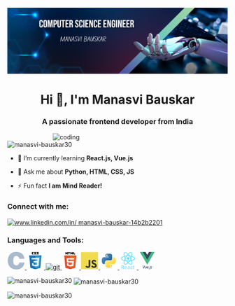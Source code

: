 ![logo](https://github.com/Manasvi-Bauskar30/Manasvi-Bauskar30/blob/main/GITHUB%20COVER%20BANNER.png)
<h1 align="center">Hi 👋, I'm Manasvi Bauskar</h1>
<h3 align="center">A passionate frontend developer from India</h3>

<img align="right" alt="coding" width="400" src="https://user-images.githubusercontent.com/74038190/236119160-976a0405-caa7-470c-9356-16d43402ea0a.gif">

<p align="left"> <img src="https://komarev.com/ghpvc/?username=manasvi-bauskar30&label=Profile%20views&color=0e75b6&style=flat" alt="manasvi-bauskar30" /> </p>

-  🌱 I’m currently learning **React.js, Vue.js**

- 💬 Ask me about **Python, HTML, CSS, JS**

- ⚡ Fun fact **I am Mind Reader!**

<h3 align="left">Connect with me:</h3>
<p align="left">
<a href="https://linkedin.com/in/www.linkedin.com/in/ manasvi-bauskar-14b2b2201" target="blank"><img align="center" src="https://raw.githubusercontent.com/rahuldkjain/github-profile-readme-generator/master/src/images/icons/Social/linked-in-alt.svg" alt="www.linkedin.com/in/ manasvi-bauskar-14b2b2201" height="30" width="40" /></a>
</p>

<h3 align="left">Languages and Tools:</h3>
<p align="left"> <a href="https://www.cprogramming.com/" target="_blank" rel="noreferrer"> <img src="https://raw.githubusercontent.com/devicons/devicon/master/icons/c/c-original.svg" alt="c" width="40" height="40"/> </a> <a href="https://www.w3schools.com/css/" target="_blank" rel="noreferrer"> <img src="https://raw.githubusercontent.com/devicons/devicon/master/icons/css3/css3-original-wordmark.svg" alt="css3" width="40" height="40"/> </a> <a href="https://git-scm.com/" target="_blank" rel="noreferrer"> <img src="https://www.vectorlogo.zone/logos/git-scm/git-scm-icon.svg" alt="git" width="40" height="40"/> </a> <a href="https://www.w3.org/html/" target="_blank" rel="noreferrer"> <img src="https://raw.githubusercontent.com/devicons/devicon/master/icons/html5/html5-original-wordmark.svg" alt="html5" width="40" height="40"/> </a> <a href="https://developer.mozilla.org/en-US/docs/Web/JavaScript" target="_blank" rel="noreferrer"> <img src="https://raw.githubusercontent.com/devicons/devicon/master/icons/javascript/javascript-original.svg" alt="javascript" width="40" height="40"/> </a> <a href="https://www.python.org" target="_blank" rel="noreferrer"> <img src="https://raw.githubusercontent.com/devicons/devicon/master/icons/python/python-original.svg" alt="python" width="40" height="40"/> </a> <a href="https://reactjs.org/" target="_blank" rel="noreferrer"> <img src="https://raw.githubusercontent.com/devicons/devicon/master/icons/react/react-original-wordmark.svg" alt="react" width="40" height="40"/> </a> <a href="https://vuejs.org/" target="_blank" rel="noreferrer"> <img src="https://raw.githubusercontent.com/devicons/devicon/master/icons/vuejs/vuejs-original-wordmark.svg" alt="vuejs" width="40" height="40"/> </a> </p>
<p><img align="left" src="https://github-readme-stats.vercel.app/api/top-langs?username=manasvi-bauskar30&show_icons=true&locale=en&layout=compact" alt="manasvi-bauskar30" /></p>

<p>&nbsp;<img align="center" src="https://github-readme-stats.vercel.app/api?username=manasvi-bauskar30&show_icons=true&locale=en" alt="manasvi-bauskar30" /></p>

<p><img align="center" src="https://github-readme-streak-stats.herokuapp.com/?user=manasvi-bauskar30&" alt="manasvi-bauskar30" /></p>
